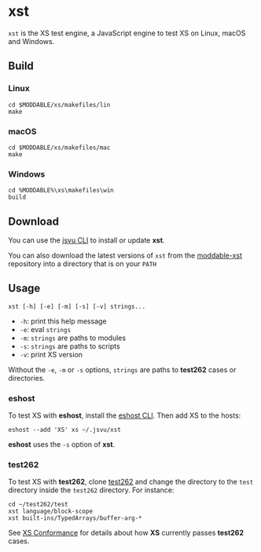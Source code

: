 # xst

`xst` is the XS test engine, a JavaScript engine to test XS on Linux, macOS and Windows.

## Build

### Linux

	cd $MODDABLE/xs/makefiles/lin
	make

### macOS

	cd $MODDABLE/xs/makefiles/mac
	make

### Windows

	cd %MODDABLE%\xs\makefiles\win
	build

## Download

You can use the [jsvu CLI](https://github.com/GoogleChromeLabs/jsvu) to install or update  **xst**.

You can also download the latest versions of `xst`
from the [moddable-xst](https://github.com/Moddable-OpenSource/moddable-xst/releases) repository into a directory that is on your `PATH`


## Usage

	xst [-h] [-e] [-m] [-s] [-v] strings...

- `-h`: print this help message
- `-e`: eval `strings`
- `-m`: `strings` are paths to modules
- `-s`: `strings` are paths to scripts
- `-v`: print XS version

Without the `-e`, `-m` or `-s` options, `strings` are paths to **test262** cases or directories.

### eshost

To test XS with **eshost**, install the [eshost CLI](https://github.com/bterlson/eshost-cli). Then add XS to the hosts:

	eshost --add 'XS' xs ~/.jsvu/xst

**eshost** uses the `-s` option of **xst**.

### test262

To test XS with **test262**, clone [test262](https://github.com/tc39/test262) and change the directory to the `test` directory inside the `test262` directory. For instance:

	cd ~/test262/test
	xst language/block-scope
	xst built-ins/TypedArrays/buffer-arg-*

See [XS Conformance](https://github.com/Moddable-OpenSource/moddable/blob/public/documentation/xs/XS%20Conformance.md) for details about how **XS** currently passes **test262** cases.
